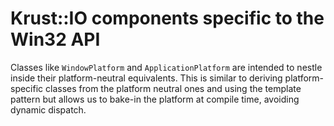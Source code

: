 Krust::IO components specific to the Win32 API
==============================================

Classes like `WindowPlatform` and `ApplicationPlatform` are intended to
nestle inside their platform-neutral equivalents.
This is similar to deriving platform-specific classes from the platform
neutral ones and using the template pattern but allows us to bake-in the
platform at compile time, avoiding dynamic dispatch.
